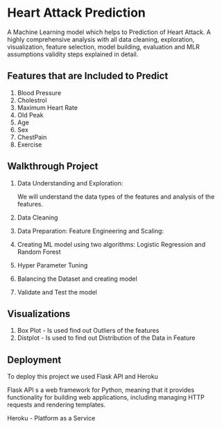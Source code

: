 
# Heart Attack Prediction


A Machine Learning model which helps to Prediction of Heart Attack. A highly comprehensive analysis with all data cleaning, exploration, visualization, feature selection, model building, evaluation and MLR assumptions validity steps explained in detail.





## Features that are Included to Predict

1. Blood Pressure
2. Cholestrol
3. Maximum Heart Rate
4. Old Peak
5. Age
6. Sex
7. ChestPain
8. Exercise

## Walkthrough Project

1. Data Understanding and Exploration: 

    We will understand the data types of the features and analysis of the features.

2. Data Cleaning
3. Data Preparation: Feature Engineering and Scaling:
4. Creating ML model using two algorithms: Logistic Regression and Random Forest
5. Hyper Parameter Tuning
6. Balancing the Dataset and creating model
7. Validate and Test the model

## Visualizations

1. Box Plot - Is used find out Outliers of the features
2. Distplot - Is used to find out Distribution of the Data in Feature

## Deployment

To deploy this project we used Flask API and Heroku 

Flask API s a web framework for Python, meaning that it provides functionality for building web applications, including managing HTTP requests and rendering templates.

Heroku - Platform as a Service



